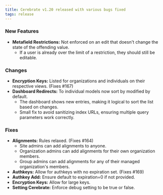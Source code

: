 ```yaml
---
title: Cerebrate v1.20 released with various bugs fixed 
tags: release 
---
```


### New Features

* **Metafield Restrictions:** Not enforced on an edit that doesn't change the state of the offending value.
  - If a user is already over the limit of a restriction, they should still be editable.

### Changes

* **Encryption Keys:** Listed for organizations and individuals on their respective views. (Fixes #167)
* **Dashboard Redirects:** To individual models now sort by modified by default.
  - The dashboard shows new entries, making it logical to sort the list based on changes.
  - Small fix to avoid sanitizing index URLs, ensuring multiple query parameters work correctly.

### Fixes

* **Alignments:** Rules relaxed. (Fixes #164)
  - Site admins can add alignments to anyone.
  - Organization admins can add alignments for their own organization members.
  - Group admins can add alignments for any of their managed organization's members.
* **Authkeys:** Allow for authkeys with no expiration set. (Fixes #169)
* **Authkey Add:** Ensure default to expiration=0 if not provided.
* **Encryption Keys:** Allow for large keys.
* **Setting Cerebrate:** Enforce debug setting to be true or false.

